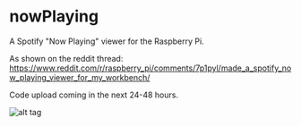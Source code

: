 # nowPlaying
A Spotify "Now Playing" viewer for the Raspberry Pi.

As shown on the reddit thread: https://www.reddit.com/r/raspberry_pi/comments/7p1pyl/made_a_spotify_now_playing_viewer_for_my_workbench/

Code upload coming in the next 24-48 hours.

![alt tag](https://i.imgur.com/mJH1YOr.jpg "Description goes here")
